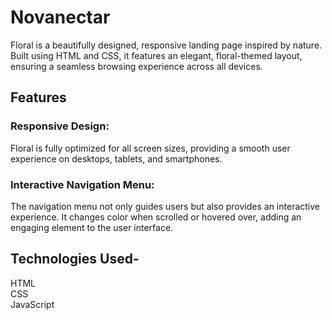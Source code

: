 # Novanectar
Floral is a beautifully designed, responsive landing page inspired by nature. Built using HTML and CSS, it features an elegant, floral-themed layout, ensuring a seamless browsing experience across all devices.
<h2> Features </h2>
<h3>Responsive Design:</h3>Floral is fully optimized for all screen sizes, providing a smooth user experience on desktops, tablets, and smartphones.
<h3>Interactive Navigation Menu:</h3> The navigation menu not only guides users but also provides an interactive experience. It changes color when scrolled or hovered over, adding an engaging element to the user interface.
<h2> Technologies Used- </h2>
HTML
<br>
CSS
<br>
JavaScript
<br/>
